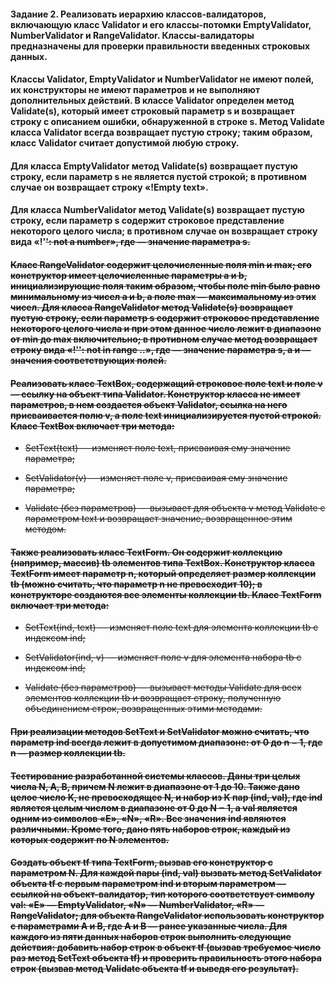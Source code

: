 #### Задание 2. Реализовать иерархию классов-валидаторов, включающую класс Validator и его классы-потомки EmptyValidator, NumberValidator и RangeValidator. Классы-валидаторы предназначены для проверки правильности введенных строковых данных.

#### Классы Validator, EmptyValidator и NumberValidator не имеют полей, их конструкторы не имеют параметров и не выполняют дополнительных действий. В классе Validator определен метод Validate(s), который имеет строковый параметр s и возвращает строку с описанием ошибки, обнаруженной в строке s. Метод Validate класса Validator всегда возвращает пустую строку; таким образом, класс Validator считает допустимой любую строку.

#### Для класса EmptyValidator метод Validate(s) возвращает пустую строку, если параметр s не является пустой строкой; в противном случае он возвращает строку «!Empty text».

#### Для класса NumberValidator метод Validate(s) возвращает пустую строку, если параметр s содержит строковое представление некоторого целого числа; в противном случае он возвращает строку вида «!'<s>': not a number», где <s> — значение параметра s.

#### Класс RangeValidator содержит целочисленные поля min и max; его конструктор имеет целочисленные параметры a и b, инициализирующие поля таким образом, чтобы поле min было равно минимальному из чисел a и b, а поле max — максимальному из этих чисел. Для класса RangeValidator метод Validate(s) возвращает пустую строку, если параметр s содержит строковое представление некоторого целого числа и при этом данное число лежит в диапазоне от min до max включительно; в противном случае метод возвращает строку вида «!'<s>': not in range <min>..<max>», где <s> — значение параметра s, а <min> и <max> — значения соответствующих полей.

#### Реализовать класс TextBox, содержащий строковое поле text и поле v — ссылку на объект типа Validator. Конструктор класса не имеет параметров, в нем создается объект Validator, ссылка на него присваивается полю v, а поле text инициализируется пустой строкой. Класс TextBox включает три метода:

* SetText(text) — изменяет поле text, присваивая ему значение параметра;

* SetValidator(v) — изменяет поле v, присваивая ему значение параметра;

* Validate (без параметров) — вызывает для объекта v метод Validate с параметром text и возвращает значение, возвращенное этим методом.

#### Также реализовать класс TextForm. Он содержит коллекцию (например, массив) tb элементов типа TextBox. Конструктор класса TextForm имеет параметр n, который определяет размер коллекции tb (можно считать, что параметр n не превосходит 10); в конструкторе создаются все элементы коллекции tb. Класс TextForm включает три метода:

* SetText(ind, text) — изменяет поле text для элемента коллекции tb с индексом ind;

* SetValidator(ind, v) — изменяет поле v для элемента набора tb с индексом ind;

* Validate (без параметров) — вызывает методы Validate для всех элементов коллекции tb и возвращает строку, полученную объединением строк, возвращенных этими методами.

#### При реализации методов SetText и SetValidator можно считать, что параметр ind всегда лежит в допустимом диапазоне: от 0 до n − 1, где n — размер коллекции tb.

#### Тестирование разработанной системы классов. Даны три целых числа N, A, B, причем N лежит в диапазоне от 1 до 10. Также дано целое число K, не превосходящее N, и набор из K пар (ind, val), где ind является целым числом в диапазоне от 0 до N − 1, а val является одним из символов «E», «N», «R». Все значения ind являются различными. Кроме того, дано пять наборов строк, каждый из которых содержит по N элементов.

#### Создать объект tf типа TextForm, вызвав его конструктор с параметром N. Для каждой пары (ind, val) вызвать метод SetValidator объекта tf с первым параметром ind и вторым параметром — ссылкой на объект-валидатор, тип которого соответствует символу val: «E» — EmptyValidator, «N» — NumberValidator, «R» — RangeValidator; для объекта RangeValidator использовать конструктор с параметрами A и B, где A и B — ранее указанные числа. Для каждого из пяти данных наборов строк выполнить следующие действия: добавить набор строк в объект tf (вызвав требуемое число раз метод SetText объекта tf) и проверить правильность этого набора строк (вызвав метод Validate объекта tf и выведя его результат). 